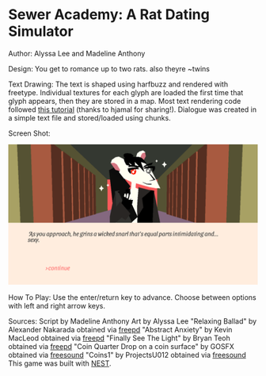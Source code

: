 # Sewer Academy: A Rat Dating Simulator

Author: Alyssa Lee and Madeline Anthony

Design: You get to romance up to two rats. also theyre ~twins

Text Drawing: The text is shaped using harfbuzz and rendered with freetype. Individual textures for each glyph are loaded the first time that glyph appears, then they are stored in a map. Most text rendering code followed [this tutorial](https://learnopengl.com/In-Practice/Text-Rendering) (thanks to hjamal for sharing!). Dialogue was created in a simple text file and stored/loaded using chunks. 

Screen Shot:

![Screen Shot](screenshot.png)

How To Play:
Use the enter/return key to advance. Choose between options with left and right arrow keys. 

Sources: 
Script by Madeline Anthony
Art by Alyssa Lee
"Relaxing Ballad" by Alexander Nakarada obtained via [freepd](https://freepd.com/upbeat.php)
"Abstract Anxiety" by Kevin MacLeod obtained via [freepd](https://freepd.com/electronic.php)
"Finally See The Light" by Bryan Teoh obtained via [freepd](https://freepd.com/misc.php)
"Coin Quarter Drop on a coin surface" by GOSFX obtained via [freesound](https://freesound.org/people/GOSFX/sounds/323403/)
"Coins1" by ProjectsU012 obtained via [freesound](https://freesound.org/people/ProjectsU012/sounds/341695/)
This game was built with [NEST](NEST.md).

